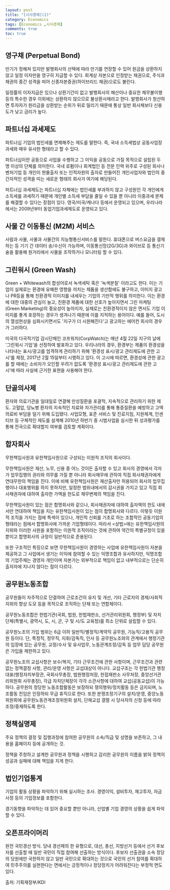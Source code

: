 ```yaml
---
layout: post
title: "[시사경제](2)"
category: Economics
tags: [Economics ,시사경제]
comments: true
toc: true
---
```

## 영구채 (Perpetual Bond)

만기가 정해져 있지만 발행회사의 선택에 따라 만기를 연장할 수 있어 원금을 상환하지 않고 일정 이자만을 영구히 지급할 수 있다. 회계상 자본으로 인정받는 채권으로, 주식과 채권의 중간 성격을 띠어 신종자본증권(하이브리드 채권)으로도 불린다.

일정률의 이자지급은 있으나 상환기간이 없고 발행회사의 해산이나 중요한 채무불이행 등의 특수한 경우 이외에는 상환하지 않으므로 불상환사채라고 한다. 발행회사가 청산하면 투자자가 원리금을 상환받는 순위가 뒤로 밀리기 때문에 통상 일반 회사채보다 신용도가 낮고 금리가 높다.

## 파트너십 과세제도

파트너십 기업의 법인세를 면제해주는 제도를 말한다. 즉, 국내 소득세법상 공동사업장 과세와 매우 유사한 형태라고 할 수 있다.

파트너십이란 공동으로 사업을 수행하고 그 이익을 공동으로 가질 목적으로 설립된 두 명 이상의 단체를 의미한다. 국내 로펌이나 회계법인 등 전문 인력 위주로 구성된 회사나 벤처기업 등 개인이 현물출자 또는 인적자원의 출자로 만들어진 개인사업자와 법인의 중간자적인 성격을 띠는 새로운 형태의 회사가 여기에 해당된다.

파트너십 과세제도는 파트너십 자체에는 법인세를 부과하지 않고 구성원인 각 개인에게 소득세를 과세하기 때문에 개인별 소득세 부담을 줄일 수 있을 뿐 아니라 이중과세 문제를 해결할 수 있다는 장점이 있다. 영국/미국/캐나다 등에서 운영되고 있으며, 우리나라에서는 2009년부터 동업기업과세제도로 운영되고 있다.

## 사물 간 이동통신 (M2M) 서비스

사람과 사물, 사물과 사물간의 지능형통신서비스를 말한다. 휴대폰으로 버스요금을 결제하는 등 기기 간 데이터 송/수신이 가능하며, 이동통신망(2G/3G)과 와이브로 등 통신기술을 활용해 원거리에서 사물을 조작하거나 모니터링 할 수 있다.

## 그린워시 (Green Wash)

Green + Whitewash의 합성어로서 녹색세탁 혹은 '녹색분칠' 이라고도 한다. 이는 기업이 실제로는 환경에 유해한 영향을 끼치는 제품을 생산함에도 불구하고, 이미지 광고나 PR등을 통해 친환경적 이미지를 내세우는 기업의 기만적 행위를 의미한다. 이는 환경에 대한 대중의 관심이 늘고, 친환경 제품에 대한 선호가 높아지면서 그린 마케팅(Green Marketing)의 중요성이 높아지자, 실제로는 친환경적이지 않은 면서도 기업 이미지를 좋게 포장하는 경우가 생겨나기 때문에 이를 지적하는 용어이다. 예를 들어, 도시의 열섬현상을 심화시키면서도 '지구가 더 시원해진다'고 광고하는 에어컨 회사의 경우가 그러하다.

미국의 다국적기업 감시단체인 코프워치(CorpWatch)는 매년 4월 22일 지구의 날에 '그린워시 기업'을 선정하여 발표하고 있다. 우리나라의 경우, 환경부는 제품의 환경성을 나타내는 표시/광고를 엄격하게 관리하기 위해 '환경성 표시/광고 관리제도에 관한 고시'를 제정, 2017년 2월 15일부터 시행하고 있다. 이 고시에 따르면, 환경성에 관한 광고를 할 때에는 소비자가 오인할 우려가 없도록 '환경성 표시/광고 관리제도에 관한 고시'에 따라 사실에 근거한 표현을 사용해야 한다.

## 단골의사제

환자와 의료기관을 일대일로 연결해 만성질환을 포괄적, 지속적으로 관리하기 위한 제도. 고혈압, 당뇨병 환자의 지속적인 치료와 자가관리를 통해 통증질환을 예방하고 고액의료비 부담을 덜기 위해 도입됐다. 사업모형, 표준 서비스 및 진료지침, 지원체계, 인센티브 등 구체적인 제도를 설계해 2010년 하반기 중 시범사업을 실시한 뒤 성과평가를 통해 전국으로 확대할지 여부를 검토할 계획이다.

## 합자회사

무한책임사원과 유한책임사원으로 구성되는 이원적 조직의 회사이다. 

무한책임사원은 재산, 노무, 신용 중 어느 것이든 출자할 수 있고 회사의 경영에서 각자가 업무집행의 권리와 의무를 가질 뿐 아니라 회사채무에 관하여 직접 회사채권자에게 연대무한의 책임을 진다. 이에 비해 유한책임사원은 재산출자만 허용되어 회사의 업무집행이나 대표행위를 하지 못하지만, 일정한 범위내에서의 감시권을 가지고 있고 직접 회사채권자에 대하여 출자한 가액을 한도로 채무변제의 책임을 진다.

무한책임사원이 있는 점은 합명회사와 같으나, 회사채권자에 대하여 출자액의 한도 내에서만 연대하여 책임을 지는 유한책임사원이 있는 점이 합명회사와 다르다. 이렇듯 이원적 조직을 가지는 점에 특색이 있으나, 개인적 신뢰를 기초로 하는 조합적인 공동기업의 형태라는 점에서 합명회사에 가까운 기업형태이다. 따라서 <상법>에는 유한책임사원의 지위와 이러한 사원을 포함하는 이원적 조직이라는 것에 관하여 약간의 특별규정이 있을 뿐이고 합명회사의 규정이 일반적으로 준용된다.

또한 구조적인 특징으로 보면 무한책임사원이 경영하는 사업에 유한책임사원이 자본을 제공하고 그 사업에서 생기는 이익에 참여할 수 있는 익명조합과 유사하지만, 익명조합의 기업주체는 경영자 개인이며 자본가는 외부적으로 책임이 없고 내부적으로는 단순히 출자자에 지나지 않다는 점이 다르다.

## 공무원노동조합

공무원들이 자주적으로 단결하여 근로조건의 유지 및 개선, 기타 근로자의 경제/사회적 지위의 향상 도모 등을 목적으로 조직하는 단체 또는 연합체이다.

공무원노동조합은 헌법기관(국회, 법원, 헌법재판소, 선거관리위원회, 행정부) 및 자치단체(특별시, 광역시, 도, 시, 군, 구 및 시/도 교육청)를 최소 단위로 설립할 수 있다.

공무원노조의 가입 범위는 6급 이하 일반직/별정직/계약직 공무원, 기능직/고용직 공무원 등이다. 단, 특정직, 정무직, 지휘/감독직, 인사 등 공무원노조와의 관계에서 행정기관의 입장에 있는 공무원, 교정/수사 및 유사업무, 노동관계조정/감독 등 업무 담당 공무원은 가입을 제한하고 있다.

공무원노조의 교섭사항은 보수/복지, 기타 근무조건에 관한 사항이며, 근무조건과 관련 없는 정책결정 사항, 관리/운영 사항은 교섭대상이 아니다. 교섭구조는 각 헌법기관 행정대표(행정자치부장관, 국회사무총장, 법원행정처장, 헌접재판소 사무처장, 중앙선거관리위원회 사무총장), 각급 자치단체장이 각각 소관사항에 대하여 교섭(공동교섭)이 가능하다. 공무원의 정당한 노동조합활동은 보장하되 쟁의행위/정치활동 등은 금지되며, 노조활동 전임은 인정하되 무급 휴직으로 한다. 또한 분쟁조정기구의 설치/운영, 중앙노동위원회에 공무원노동관계조정위원회 설치, 단체교섭 결렬 시 당사자의 신청 등에 따라 조정/중재하도록 한다.

## 정책실명제

주요 정책의 결정 및 집행과정에 참여한 공무원의 소속/직급 및 성명을 보존하고, 그 내용을 홈페이지 등에 공개하는 것.

정책을 주창하고 설계한 공무원과 정책을 시행하고 감리한 공무원의 이름을 밝혀 정책의 성공과 실패에 대해 책임을 지게 한다.

## 법인기업통계

기업의 활동 상황을 파악하기 위해 실시하는 조사. 경영이익, 설비투자, 재고투자, 자금사정 등의 기업정보를 포함한다.

경기동향을 파악하는 데 있어 중요할 뿐만 아니라, 산업별 기업 경영의 상황을 쉽게 파악할 수 있다.

## 오픈프라이머리

완전 국민경선 방식. 당내 경선제의 한 유형으로, 대선, 총선, 지방선거 등에서 선거 후보자를 선출할 때 일반 국민이 직접 참여해 선출하는 방식이다. 후보자 선출권을 소속 정당의 당원에만 국한하지 않고 일반 국민으로 확대하는 것으로 국민의 선거 참여를 확대하여 민주주의를 실현한다는 면에서는 긍정적이나 정당정치가 어려워진다는 부정적 면도 있다.

출처: 기획재정부/KDI